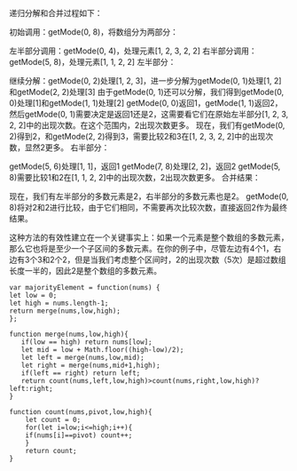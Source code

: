 递归分解和合并过程如下：

初始调用：getMode(0, 8)，将数组分为两部分：

左半部分调用：getMode(0, 4)，处理元素[1, 2, 3, 2, 2]
右半部分调用：getMode(5, 8)，处理元素[1, 1, 2, 2]
左半部分：

继续分解：getMode(0, 2)处理[1, 2, 3]，进一步分解为getMode(0, 1)处理[1, 2]和getMode(2, 2)处理[3]
由于getMode(0, 1)还可以分解，我们得到getMode(0, 0)处理[1]和getMode(1, 1)处理[2]
getMode(0, 0)返回1，getMode(1, 1)返回2，然后getMode(0, 1)需要决定是返回1还是2，这需要看它们在原始左半部分[1, 2, 3, 2, 2]中的出现次数。在这个范围内，2出现次数更多。
现在，我们有getMode(0, 2)得到2，和getMode(2, 2)得到3，需要比较2和3在[1, 2, 3, 2, 2]中的出现次数，显然2更多。
右半部分：

getMode(5, 6)处理[1, 1]，返回1
getMode(7, 8)处理[2, 2]，返回2
getMode(5, 8)需要比较1和2在[1, 1, 2, 2]中的出现次数，2出现次数更多。
合并结果：

现在，我们有左半部分的多数元素是2，右半部分的多数元素也是2。
getMode(0, 8)将对2和2进行比较，由于它们相同，不需要再次比较次数，直接返回2作为最终结果。       


这种方法的有效性建立在一个关键事实上：如果一个元素是整个数组的多数元素，那么它也将是至少一个子区间的多数元素。在你的例子中，尽管左边有4个1，右边有3个3和2个2，但是当我们考虑整个区间时，2的出现次数（5次）是超过数组长度一半的，因此2是整个数组的多数元素。     


```code
var majorityElement = function(nums) {
let low = 0;
let high = nums.length-1;
return merge(nums,low,high);
};

function merge(nums,low,high){
   if(low == high) return nums[low];
   let mid = low + Math.floor((high-low)/2);
   let left = merge(nums,low,mid);
   let right = merge(nums,mid+1,high);
   if(left == right) return left;
   return count(nums,left,low,high)>count(nums,right,low,high)?left:right;
}

function count(nums,pivot,low,high){
    let count = 0;
    for(let i=low;i<=high;i++){
    if(nums[i]==pivot) count++;
    }
    return count;
}
```
